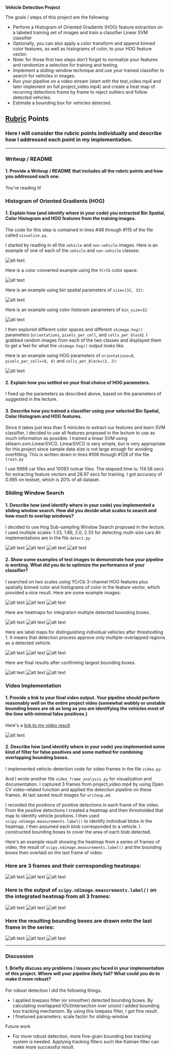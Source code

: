 **Vehicle Detection Project**

The goals / steps of this project are the following:

* Perform a Histogram of Oriented Gradients (HOG) feature extraction on a labeled training set of images and train a classifier Linear SVM classifier
* Optionally, you can also apply a color transform and append binned color features, as well as histograms of color, to your HOG feature vector. 
* Note: for those first two steps don't forget to normalize your features and randomize a selection for training and testing.
* Implement a sliding-window technique and use your trained classifier to search for vehicles in images.
* Run your pipeline on a video stream (start with the test_video.mp4 and later implement on full project_video.mp4) and create a heat map of recurring detections frame by frame to reject outliers and follow detected vehicles.
* Estimate a bounding box for vehicles detected.

[//]: # (Image References)
[car_notcar]: ./output_images/car_notcar.png
[color_conversion]: ./output_images/color_conversion.png
[hog]: ./output_images/hog.png
[bin_spatial]: ./output_images/bin_spatial.png
[color_histogram]: ./output_images/color_histogram.png

[sliding_window0]: ./output_images/sliding_window_1.1.png
[sliding_window1]: ./output_images/sliding_window_1.3.png
[sliding_window2]: ./output_images/sliding_window_1.5.png
[sliding_window3]: ./output_images/sliding_window_1.7.png

[base_detection0]: ./output_images/test1.jpg
[base_detection1]: ./output_images/test3.jpg
[base_detection2]: ./output_images/test4.jpg

[heatmap0]: ./output_images/heatmap_test1.jpg
[heatmap1]: ./output_images/heatmap_test3.jpg
[heatmap2]: ./output_images/heatmap_test4.jpg

[label0]: ./output_images/label_test1.jpg
[label1]: ./output_images/label_test3.jpg
[label2]: ./output_images/label_test4.jpg

[final0]: ./output_images/final_test1.jpg
[final1]: ./output_images/final_test3.jpg
[final2]: ./output_images/final_test4.jpg

[video_demo]: ./output_images/video_demo.png

[video_heatmap0]: ./output_images/heatmap_video_frame0.png
[video_heatmap1]: ./output_images/heatmap_video_frame1.png
[video_heatmap2]: ./output_images/heatmap_video_frame2.png

[video_label0]: ./output_images/label_video_frame0.png
[video_label1]: ./output_images/label_video_frame1.png
[video_label2]: ./output_images/label_video_frame2.png

[video_final0]: ./output_images/final_video_frame0.png
[video_final1]: ./output_images/final_video_frame1.png
[video_final2]: ./output_images/final_video_frame2.png

[image3]: ./examples/sliding_windows.jpg
[image4]: ./examples/sliding_window.jpg
[image5]: ./examples/bboxes_and_heat.png
[image6]: ./examples/labels_map.png
[image7]: ./examples/output_bboxes.png
[video1]: ./project_video.mp4

## [Rubric](https://review.udacity.com/#!/rubrics/513/view) Points
### Here I will consider the rubric points individually and describe how I addressed each point in my implementation.  

---
### Writeup / README

#### 1. Provide a Writeup / README that includes all the rubric points and how you addressed each one.

You're reading it!

### Histogram of Oriented Gradients (HOG)

#### 1. Explain how (and identify where in your code) you extracted Bin Spatial, Color Histogram and HOG features from the training images.

The code for this step is contained in lines #48 through #115 of the file called `visualize.py`.

I started by reading in all the `vehicle` and `non-vehicle` images.  Here is an example of one of each of the `vehicle` and `non-vehicle` classes:

![alt text][car_notcar]

Here is a color converted example using the `YCrCb` color space:

![alt text][color_conversion]

Here is an example using bin spatial parameters of `size=(32, 32)`:

![alt text][bin_spatial]

Here is an example using color historam parameters of `bin_size=32`:

![alt text][color_histogram]

I then explored different color spaces and different `skimage.hog()` parameters (`orientations`, `pixels_per_cell`, and `cells_per_block`).  I grabbed random images from each of the two classes and displayed them to get a feel for what the `skimage.hog()` output looks like.

Here is an example using HOG parameters of `orientations=8`, `pixels_per_cell=(8, 8)` and `cells_per_block=(2, 2)`:

![alt text][hog]

#### 2. Explain how you settled on your final choice of HOG parameters.

I fixed up the parameters as described above, based on the parameters of suggested in the lecture.

#### 3. Describe how you trained a classifier using your selected Bin Spatial, Color Histogram and HOG features.

Since it takes just less than 5 miniutes to extract our features and learn SVM classifier, I decided to use all features proposed in the lecture to use as much information as possible.
I trained a linear SVM using sklearn.svm.LinearSVC(). LinearSVC() is very simple, but is very appropriate for this project since sample data size is not large enough for avoiding overfitting.
This is written down in lines #108 through #128 of the file `train.py`

I use 9988 car files and 10093 notcar files.
The elapsed time is: 114.58 secs for extracting feature vectors and 26.97 secs for training.
I got accuracy of  0.995 on testset, which is 20% of all dataset.

### Sliding Window Search

#### 1. Describe how (and identify where in your code) you implemented a sliding window search.  How did you decide what scales to search and how much to overlap windows?

I decided to use Hog Sub-sampling Window Search proposed in the lecture.
I used multiple scales: 1.33, 1.66, 2.0, 2.33 for detecting multi-size cars
All implementations are in the file `detect.py`

![alt text][sliding_window0]
![alt text][sliding_window1]
![alt text][sliding_window2]
![alt text][sliding_window3]

#### 2. Show some examples of test images to demonstrate how your pipeline is working.  What did you do to optimize the performance of your classifier?

I searched on two scales using YCrCb 3-channel HOG features plus spatially binned color and histograms of color in the feature vector, which provided a nice result.  Here are some example images:

![alt text][base_detection0]
![alt text][base_detection1]
![alt text][base_detection2]

Here are heatmaps for integration multiple detected bounding boxes.

![alt text][heatmap0]
![alt text][heatmap0]
![alt text][heatmap0]

Here are label maps for distinguishing individual vehicles after threshodling 1. It means that detection process approve only multiple-overlapped regions as a detected vehicle.

![alt text][label0]
![alt text][label1]
![alt text][label2]

Here are final results after confirming largest bounding boxes.

![alt text][final0]
![alt text][final1]
![alt text][final2]

### Video Implementation

#### 1. Provide a link to your final video output.  Your pipeline should perform reasonably well on the entire project video (somewhat wobbly or unstable bounding boxes are ok as long as you are identifying the vehicles most of the time with minimal false positives.)
Here's a [link to my video result](./result_project_video.mp4)

![alt text][video_demo]

#### 2. Describe how (and identify where in your code) you implemented some kind of filter for false positives and some method for combining overlapping bounding boxes.

I implemented vehicle-detection code for video frames in the file `video.py`.

And I wrote another file `video_frame_analysis.py` for visualization and documentation. I captured 3 frames from project_video.mp4 by using Open CV video-related function and applied the detection pipeline on these frames. At last saved result images for `writeup.md`.

I recorded the positions of positive detections in each frame of the video.  From the positive detections I created a heatmap and then thresholded that map to identify vehicle positions.  I then used `scipy.ndimage.measurements.label()` to identify individual blobs in the heatmap.  I then assumed each blob corresponded to a vehicle.  I constructed bounding boxes to cover the area of each blob detected.

Here's an example result showing the heatmap from a series of frames of video, the result of `scipy.ndimage.measurements.label()` and the bounding boxes then overlaid on the last frame of video:

### Here are 3 frames and their corresponding heatmaps:

![alt text][video_heatmap0]
![alt text][video_heatmap1]
![alt text][video_heatmap2]

### Here is the output of `scipy.ndimage.measurements.label()` on the integrated heatmap from all 3 frames:
![alt text][video_label0]
![alt text][video_label1]
![alt text][video_label2]

### Here the resulting bounding boxes are drawn onto the last frame in the series:
![alt text][video_final0]
![alt text][video_final1]
![alt text][video_final2]

---

### Discussion

#### 1. Briefly discuss any problems / issues you faced in your implementation of this project.  Where will your pipeline likely fail?  What could you do to make it more robust?

For robust detection I did the following things.
* I applied lowpass filter (or smoother) detected bounding boxes. By calculating overlapped IOU(intersection over union) I added bounding box tracking mechanism. By using this lowpass filter, I got fine result.
* I finetuned parameters: scale factor for sliding-window

Future work
* For more robust detection, more fine-grain bounding box tracking system is needed. Applying tracking filters such like Kalman filter can make more successful result.
